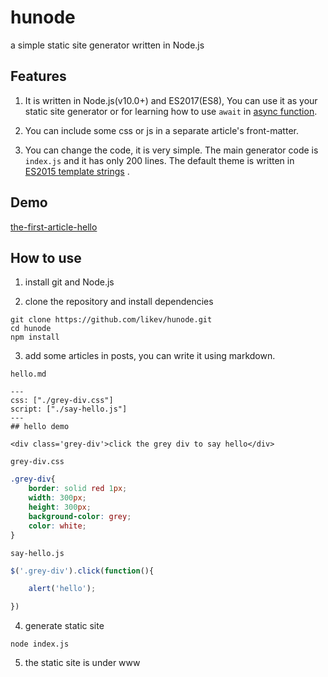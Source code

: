 # hunode
a simple static site generator written in Node.js

## Features
1. It is written in Node.js(v10.0+) and ES2017(ES8), You can use it as your static site generator or for learning how to use `await` in [async function](https://developer.mozilla.org/en-US/docs/Web/JavaScript/Reference/Statements/async_function).

2. You can include some css or js in a separate article's front-matter.

3. You can change the code, it is very simple. The main generator code is `index.js` and it has only 200 lines. The default theme is written in [ES2015 template strings](https://developer.mozilla.org/en-US/docs/Web/JavaScript/Reference/Template_literals) .

## Demo
[the-first-article-hello](https://likev.github.io/hunode/the-first-article-hello)

## How to use
1. install git and Node.js

2. clone the repository and install dependencies
```
git clone https://github.com/likev/hunode.git
cd hunode
npm install
```

3. add some articles in posts, you can write it using markdown.

`hello.md`
```
---
css: ["./grey-div.css"]
script: ["./say-hello.js"]
---
## hello demo

<div class='grey-div'>click the grey div to say hello</div>
```

`grey-div.css`
```css
.grey-div{
    border: solid red 1px;
    width: 300px;
    height: 300px;
    background-color: grey;
    color: white;
}
```

`say-hello.js`
```js
$('.grey-div').click(function(){

    alert('hello');

})
```

4. generate static site
```
node index.js
```

5. the static site is under www



